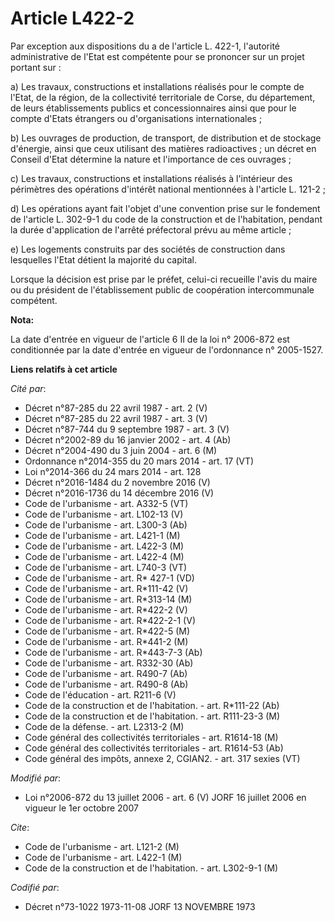 # Article L422-2

Par exception aux dispositions du a de l'article L. 422-1, l'autorité administrative de l'Etat est compétente pour se
prononcer sur un projet portant sur :

a) Les travaux, constructions et installations réalisés pour le compte de l'Etat, de la région, de la collectivité
territoriale de Corse, du département, de leurs établissements publics et concessionnaires ainsi que pour le compte d'Etats
étrangers ou d'organisations internationales ;

b) Les ouvrages de production, de transport, de distribution et de stockage d'énergie, ainsi que ceux utilisant des matières
radioactives ; un décret en Conseil d'Etat détermine la nature et l'importance de ces ouvrages ;

c) Les travaux, constructions et installations réalisés à l'intérieur des périmètres des opérations d'intérêt national
mentionnées à l'article L. 121-2 ;

d) Les opérations ayant fait l'objet d'une convention prise sur le fondement de l'article L. 302-9-1 du code de la
construction et de l'habitation, pendant la durée d'application de l'arrêté préfectoral prévu au même article ;

e) Les logements construits par des sociétés de construction dans lesquelles l'Etat détient la majorité du capital.

Lorsque la décision est prise par le préfet, celui-ci recueille l'avis du maire ou du président de l'établissement public de
coopération intercommunale compétent.

**Nota:**

La date d'entrée en vigueur de l'article 6 II de la loi n° 2006-872 est conditionnée par la date d'entrée en vigueur de
l'ordonnance n° 2005-1527.

**Liens relatifs à cet article**

_Cité par_:

  - Décret n°87-285 du 22 avril 1987 - art. 2 (V)
  - Décret n°87-285 du 22 avril 1987 - art. 3 (V)
  - Décret n°87-744 du 9 septembre 1987 - art. 3 (V)
  - Décret n°2002-89 du 16 janvier 2002 - art. 4 (Ab)
  - Décret n°2004-490 du 3 juin 2004 - art. 6 (M)
  - Ordonnance n°2014-355 du 20 mars 2014 - art. 17 (VT)
  - Loi n°2014-366 du 24 mars 2014 - art. 128
  - Décret n°2016-1484 du 2 novembre 2016 (V)
  - Décret n°2016-1736 du 14 décembre 2016 (V)
  - Code de l'urbanisme - art. A332-5 (VT)
  - Code de l'urbanisme - art. L102-13 (V)
  - Code de l'urbanisme - art. L300-3 (Ab)
  - Code de l'urbanisme - art. L421-1 (M)
  - Code de l'urbanisme - art. L422-3 (M)
  - Code de l'urbanisme - art. L422-4 (M)
  - Code de l'urbanisme - art. L740-3 (VT)
  - Code de l'urbanisme - art. R* 427-1 (VD)
  - Code de l'urbanisme - art. R*111-42 (V)
  - Code de l'urbanisme - art. R*313-14 (M)
  - Code de l'urbanisme - art. R*422-2 (V)
  - Code de l'urbanisme - art. R*422-2-1 (V)
  - Code de l'urbanisme - art. R*422-5 (M)
  - Code de l'urbanisme - art. R*441-2 (M)
  - Code de l'urbanisme - art. R*443-7-3 (Ab)
  - Code de l'urbanisme - art. R332-30 (Ab)
  - Code de l'urbanisme - art. R490-7 (Ab)
  - Code de l'urbanisme - art. R490-8 (Ab)
  - Code de l'éducation - art. R211-6 (V)
  - Code de la construction et de l'habitation. - art. R*111-22 (Ab)
  - Code de la construction et de l'habitation. - art. R111-23-3 (M)
  - Code de la défense. - art. L2313-2 (M)
  - Code général des collectivités territoriales - art. R1614-18 (M)
  - Code général des collectivités territoriales - art. R1614-53 (Ab)
  - Code général des impôts, annexe 2, CGIAN2. - art. 317 sexies (VT)

_Modifié par_:

  - Loi n°2006-872 du 13 juillet 2006 - art. 6 (V) JORF 16 juillet 2006 en vigueur le 1er octobre 2007

_Cite_:

  - Code de l'urbanisme - art. L121-2 (M)
  - Code de l'urbanisme - art. L422-1 (M)
  - Code de la construction et de l'habitation. - art. L302-9-1 (M)

_Codifié par_:

  - Décret n°73-1022 1973-11-08 JORF 13 NOVEMBRE 1973
